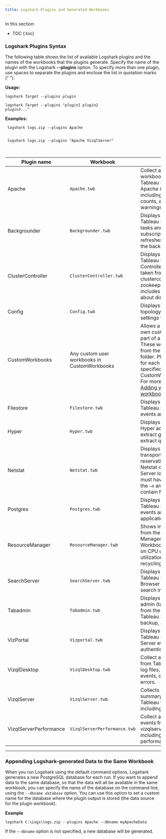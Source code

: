 ```yaml
---
title: Logshark Plugins and Generated Workbooks
---
```


In this section:

* TOC
{:toc}


### Logshark Plugins Syntax 

The following table shows the list of available Logshark plugins and the names of the workbooks that the plugins generate. Specify the name of the plugin with the Logshark **--plugins** option. To specify more than one plugin, use spaces to separate the plugins and enclose the list in quotation marks (" ").

**Usage:**

   <code>logshark <i>Target</i> --plugins <i>plugin</i></code>

   <code>logshark <i>Target</i> --plugins "<i>plugin1</i> <i>plugin2</i> <i>plugin3</i>..."</code>



**Examples:**


     
     logshark logs.zip --plugins Apache
     
     
     logshark logs.zip --plugins "Apache VizqlServer"
            
   
 

| Plugin name            | Workbook                                     | Description  
|------------------------|----------------------------------------------|---------------------------------------------------------------------------------------------------------------------------------------------------------------------------------------------------------------------------------------------------------------------------------------------------------------------------------|
| Apache                 | `Apache.twb`                                   | Collect and analyze workbook statistics on Tableau Server from the Apache (http) log files, including viz load times, view counts, errors, and warnings.                                                                                                                                                                        |
| Backgrounder           | `Backgrounder.twb`                             | Displays information about Tableau Server background tasks and jobs, such as subscriptions and extract refreshes. Data is taken from the backgrounder log files.                                                                                                                                                                |
| ClusterController      | `ClusterController.twb`                        | Displays information about Tableau Server Cluster Controller events and errors, taken from the clustercontroller and zookeeper log files. Also includes some information about disk performance.                                                                                                                                  |
| Config                 | `Config.twb`                                   | Displays the Tableau Server topology and configuration settings from the log files.                                                                                                                                                                                                                                             |
| CustomWorkbooks        | Any custom user workbooks in CustomWorkbooks | Allows a user to output their own custom workbooks as a part of a Logshark run. These workbooks are loaded from the CustomWorkbooks\\ folder. Plugin dependencies for each workbook can specified in CustomWorkbookConfig.xml. For more information, see [Adding your own custom workbooks](logshark_customwbk). |
| Filestore              | `Filestore.twb`                                | Displays information about Tableau Server File Store events and errors.                                                                                                              |
| Hyper                | `Hyper.twb`                                  | Displays information about Hyper activity, including extract generation and extract query details.                                                                                           |
| Netstat                | `Netstat.twb`                                  | Displays information about transport-layer port reservations taken from the Netstat output files in a Server logset. The ziplogs must have been taken with the `–n` argument in order to contain Netstat data.                                                                                                                |
| Postgres               | `Postgres.twb`                                 | Displays information about Tableau Server Repository events and errors, including application query details.                                                                                                             |
| ResourceManager        | `ResourceManager.twb`                          | Shows information harvested from the Server Resource Manager log events. Workbook includes metrics on CPU utilization, memory utilization, and process recycling events.                                                                                                                                                        |
| SearchServer           | `SearchServer.twb`                             | Displays information about Tableau Server Search & Browser service, including search indexing events.                                                                                                              |
| Tabadmin               | `Tabadmin.twb`                                 | Displays Tableau Server admin (tabadmin) activities from the log files, including Tableau Server starts, stops, backup, and error history.                                                                                                                                                                                      |
| VizPortal              | `Vizportal.twb`                                | Displays information about Tableau Server Application Server events, such as authentication or API issues.                                                                                                              |
| VizqlDesktop           | `VizqlDesktop.twb`                             | Collect and analyze events from Tableau Desktop vizql log files, including Vizql events, query activity, and errors.                                                                                                                                                                                                            |
| VizqlServer            | `VizqlServer.twb`                              | Collects high-level session summary information from Tableau vizqlserver log files, including error data.                                                                                                                                                                                                                       |
| VizqlServerPerformance | `VizqlServerPerformance.twb`                   | Collect and analyze all events from Tableau Server vizqlserver log files, including detailed performance information.                                                                                                                                                                                                           |

--------

### Appending Logshark-generated Data to the Same Workbook


When you run Logshark using the default command options, Logshark generates a new PostgreSQL database for each run. If you want to append data to the same database, so that the data will all be available in the same workbook, you can specify the name of the database on the command line, using the <code>--dbname <i>database</i></code> option. You can use this option to set a custom name for the database where the plugin output is stored (the data source for the plugin workbook).


**Example**

```
logshark C:\Logs\logs.zip --plugins Apache --dbname myApacheData
```

If the `–-dbname` option is not specified, a new database will be generated.
